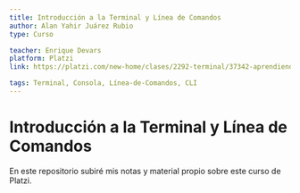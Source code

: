 ```yaml
---
title: Introducción a la Terminal y Línea de Comandos
author: Alan Yahir Juárez Rubio
type: Curso

teacher: Enrique Devars
platform: Platzi
link: https://platzi.com/new-home/clases/2292-terminal/37342-aprendiendo-a-caminar-en-la-terminal

tags: Terminal, Consola, Línea-de-Comandos, CLI
---
```


# Introducción a la Terminal y Línea de Comandos

En este repositorio subiré mis notas y material propio sobre este curso de Platzi.